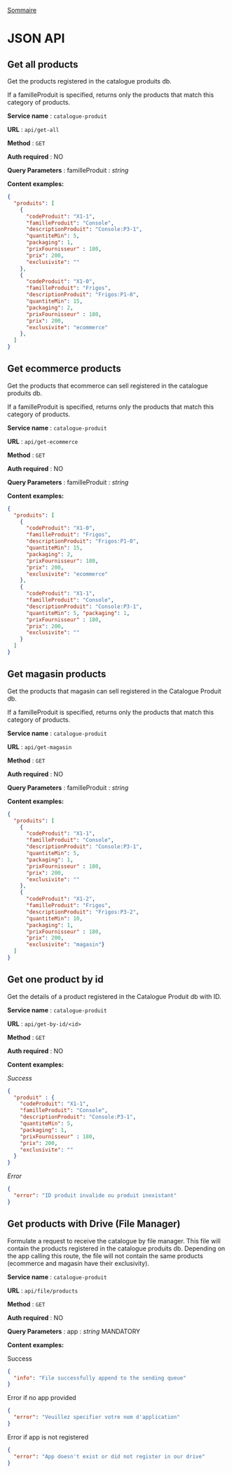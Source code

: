[Sommaire](https://ursi-2020.github.io/catalogue-produits/)

# JSON API

## Get all products

Get the products registered in the catalogue produits db.

If a familleProduit is specified, returns only the products that match this category of products.

**Service name** : `catalogue-produit`

**URL** : `api/get-all`

**Method** : `GET`

**Auth required** : NO

**Query Parameters** : familleProduit : *string*

**Content examples:**


```json
{
  "produits": [
    {
      "codeProduit": "X1-1",
      "familleProduit": "Console",
      "descriptionProduit": "Console:P3-1",
      "quantiteMin": 5,
      "packaging": 1,
      "prixFournisseur" : 180,
      "prix": 200,
      "exclusivite": ""
    },
    {
      "codeProduit": "X1-0",
      "familleProduit": "Frigos",
      "descriptionProduit": "Frigos:P1-0",
      "quantiteMin": 15,
      "packaging": 2,
      "prixFournisseur" : 180,
      "prix": 200,
      "exclusivite": "ecommerce"
    },
  ]
}
```

## Get ecommerce products

Get the products that ecommerce can sell registered in the catalogue produits db.

If a familleProduit is specified, returns only the products that match this category of products.

**Service name** : `catalogue-produit`

**URL** : `api/get-ecommerce`

**Method** : `GET`

**Auth required** : NO

**Query Parameters** : familleProduit : *string*

**Content examples:**


```json
{
  "produits": [
    {
      "codeProduit": "X1-0",
      "familleProduit": "Frigos",
      "descriptionProduit": "Frigos:P1-0",
      "quantiteMin": 15,
      "packaging": 2,
      "prixFournisseur": 180,
      "prix": 200,
      "exclusivite": "ecommerce"
    },
    {
      "codeProduit": "X1-1",
      "familleProduit": "Console",
      "descriptionProduit": "Console:P3-1",
      "quantiteMin": 5, "packaging": 1,
      "prixFournisseur" : 180,
      "prix": 200,
      "exclusivite": ""
    }
  ]
}
```

## Get magasin products

Get the products that magasin can sell registered in the Catalogue Produit db.

If a familleProduit is specified, returns only the products that match this category of products.

**Service name** : `catalogue-produit`

**URL** : `api/get-magasin`

**Method** : `GET`

**Auth required** : NO

**Query Parameters** : familleProduit : *string*

**Content examples:**


```json
{
  "produits": [
    {
      "codeProduit": "X1-1",
      "familleProduit": "Console",
      "descriptionProduit": "Console:P3-1",
      "quantiteMin": 5,
      "packaging": 1,
      "prixFournisseur" : 180,
      "prix": 200,
      "exclusivite": ""
    },
    {
      "codeProduit": "X1-2",
      "familleProduit": "Frigos",
      "descriptionProduit": "Frigos:P3-2",
      "quantiteMin": 10,
      "packaging": 1,
      "prixFournisseur" : 180,
      "prix": 200,
      "exclusivite": "magasin"}
  ]
}
```

## Get one product by id

Get the details of a product registered in the Catalogue Produit db with ID.

**Service name** : `catalogue-produit`

**URL** : `api/get-by-id/<id>`

**Method** : `GET`

**Auth required** : NO

**Content examples:**

*Success*
```json
{
  "produit" : {
    "codeProduit": "X1-1",
    "familleProduit": "Console",
    "descriptionProduit": "Console:P3-1",
    "quantiteMin": 5,
    "packaging": 1,
    "prixFournisseur" : 180,
    "prix": 200,
    "exclusivite": ""
  }
}
```

*Error*
```json
{
  "error": "ID produit invalide ou produit inexistant"
}
```

## Get products with Drive (File Manager)

Formulate a request to receive the catalogue by file manager. This file will contain the products registered in the catalogue produits db.
Depending on the app calling this route, the file will not contain the same products (ecommerce and magasin have their exclusivity).

**Service name** : `catalogue-produit`

**URL** : `api/file/products`

**Method** : `GET`

**Auth required** : NO

**Query Parameters** : app : *string* MANDATORY

**Content examples:**

Success
```json
{
  "info": "File successfully append to the sending queue"
}
```

Error if no app provided
```json
{
  "error": "Veuillez specifier votre nom d'application"
}
```

Error if app is not registered
```json
{
  "error": "App doesn't exist or did not register in our drive"
}
```
